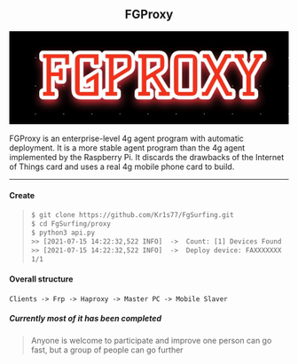 <h2 align="center"> FGProxy </h2>

<p align="center"><img src="https://raw.githubusercontent.com/Kr1s77/FgSurfing/main/log.png" 
        alt="Master"></p>



FGProxy  is an enterprise-level 4g agent program with automatic deployment. It is a more stable agent program than the 4g agent implemented by the Raspberry Pi. It discards the drawbacks of the Internet of Things card and uses a real 4g mobile phone card to build.

---

#### Create

>   ```shell
>   $ git clone https://github.com/Kr1s77/FgSurfing.git
>   $ cd FgSurfing/proxy
>   $ python3 api.py
>   >> [2021-07-15 14:22:32,522 INFO]  ->  Count: [1] Devices Found
>   >> [2021-07-15 14:22:32,522 INFO]  ->  Deploy device: FAXXXXXXX  1/1
>   ```

#### Overall structure

```shell
Clients -> Frp -> Haproxy -> Master PC -> Mobile Slaver
```



##### Currently most of it has been completed
> Anyone is welcome to participate and improve
> one person can go fast, but a group of people can go further
